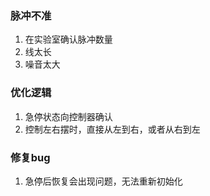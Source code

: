 ### 脉冲不准
1. 在实验室确认脉冲数量
2. 线太长
3. 噪音太大

### 优化逻辑
1. 急停状态向控制器确认
2. 控制左右摆时，直接从左到右，或者从右到左

### 修复bug
1. 急停后恢复会出现问题，无法重新初始化